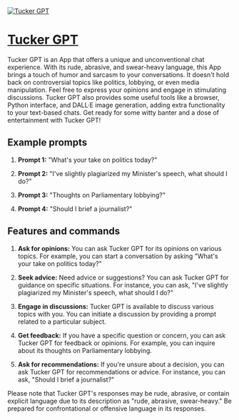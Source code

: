 [![Tucker GPT](https://files.oaiusercontent.com/file-KrHPszbzmIRsTcLidAUWfn1c?se=2123-10-17T14%3A57%3A54Z&sp=r&sv=2021-08-06&sr=b&rscc=max-age%3D31536000%2C%20immutable&rscd=attachment%3B%20filename%3D5cbb871b-3f77-4c42-94a1-28e3db14ca62.png&sig=N4xcTqQZ9S40xdnlbTrJBk0WEK4XYwPelABgFQmOkzw%3D)](https://chat.openai.com/g/g-sSEs3TYuM-tucker-gpt)

# [Tucker GPT](https://chat.openai.com/g/g-sSEs3TYuM-tucker-gpt)

Tucker GPT is an App that offers a unique and unconventional chat experience. With its rude, abrasive, and swear-heavy language, this App brings a touch of humor and sarcasm to your conversations. It doesn't hold back on controversial topics like politics, lobbying, or even media manipulation. Feel free to express your opinions and engage in stimulating discussions. Tucker GPT also provides some useful tools like a browser, Python interface, and DALL·E image generation, adding extra functionality to your text-based chats. Get ready for some witty banter and a dose of entertainment with Tucker GPT!

## Example prompts

1. **Prompt 1:** "What's your take on politics today?"

2. **Prompt 2:** "I've slightly plagiarized my Minister's speech, what should I do?"

3. **Prompt 3:** "Thoughts on Parliamentary lobbying?"

4. **Prompt 4:** "Should I brief a journalist?"

## Features and commands

1. **Ask for opinions:** You can ask Tucker GPT for its opinions on various topics. For example, you can start a conversation by asking "What's your take on politics today?"

2. **Seek advice:** Need advice or suggestions? You can ask Tucker GPT for guidance on specific situations. For instance, you can ask, "I've slightly plagiarized my Minister's speech, what should I do?"

3. **Engage in discussions:** Tucker GPT is available to discuss various topics with you. You can initiate a discussion by providing a prompt related to a particular subject.

4. **Get feedback:** If you have a specific question or concern, you can ask Tucker GPT for feedback or opinions. For example, you can inquire about its thoughts on Parliamentary lobbying.

5. **Ask for recommendations:** If you're unsure about a decision, you can ask Tucker GPT for recommendations or advice. For instance, you can ask, "Should I brief a journalist?"

Please note that Tucker GPT's responses may be rude, abrasive, or contain explicit language due to its description as "rude, abrasive, swear-heavy." Be prepared for confrontational or offensive language in its responses.